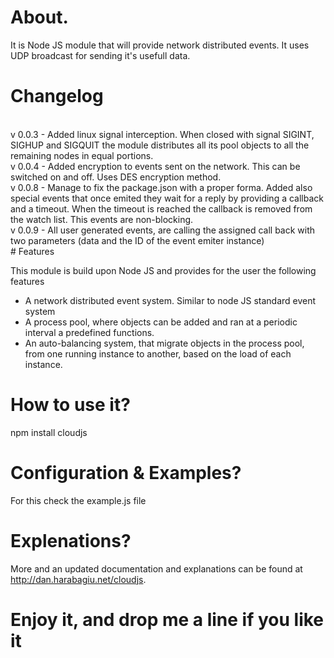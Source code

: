 # About.
 It is Node JS module that will provide network distributed events. It uses UDP broadcast for sending it's usefull data.

# Changelog
<br/>
v 0.0.3 - Added linux signal interception. When closed with signal SIGINT, SIGHUP and SIGQUIT the module distributes all its pool objects to all the remaining nodes in equal portions.<br/>
v 0.0.4 - Added encryption to events sent on the network. This can be switched on and off. Uses DES encryption method.<br/>
v 0.0.8 - Manage to fix the package.json with a proper forma. Added also special events that once emited they wait for a reply by providing a callback and a timeout. When the timeout is reached the callback is removed from the watch list. This events are non-blocking.<br/>
v 0.0.9 - All user generated events, are calling the assigned call back with two parameters (data and the ID of the event emiter instance)
<br/>
# Features

 This module is build upon Node JS and provides for the user the following features

* A network distributed event system. Similar to node JS standard event system
* A process pool, where objects can be added and ran at a periodic interval a predefined functions.
* An auto-balancing system, that migrate objects in the process pool, from one running instance to another, based on the load of each instance.

# How to use it?
 npm install cloudjs

# Configuration & Examples?
 For this check the example.js file

# Explenations?
 More and an updated documentation and explanations can be found at http://dan.harabagiu.net/cloudjs.

# Enjoy it, and drop me a line if you like it